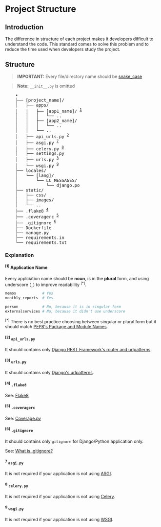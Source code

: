 # Project Structure

## Introduction

The difference in structure of each project makes it developers difficult to understand the code. This standard comes to solve this problem and to reduce the time used when developers study the project.

## Structure

> **IMPORTANT:** Every file/directory name should be [snake_case](https://en.wikipedia.org/wiki/Snake_case)

> **Note:** `__init__.py` is omitted

<pre>
    •
    ├── [project_name]/
    │   ├── apps/
    │   │   ├── [app1_name]/ <sup><a href="#1-application-name">1</a></sup>
    │   │   │   └── ..
    │   │   ├── [app2_name]/
    │   │   │   └── ..
    │   │   └── ..
    │   ├── api_urls.py <sup><a href="#2-api-urlspy">2</a></sup>
    │   ├── asgi.py <sup><a href="#7-asgipy">7</a></sup>
    │   ├── celery.py <sup><a href="#8-celerypy">8</a></sup>
    │   ├── settings.py
    │   ├── urls.py <sup><a href="#3-urlspy">3</a></sup>
    │   └── wsgi.py <sup><a href="#9-wsgipy">9</a></sup>
    ├── locales/
    │   └── [lang]/
    │       └── LC_MESSAGES/
    │           └── django.po
    ├── static/
    │   ├── css/
    │   ├── images/
    │   └── ..
    ├── .flake8 <sup><a href="#4-flake8">4</a></sup>
    ├── .coveragerc <sup><a href="#5-coveragerc">5</a></sup>
    ├── .gitignore <sup><a href="#6-gitignore">6</a></sup>
    ├── Dockerfile
    ├── manage.py
    ├── requirements.in
    └── requirements.txt
</pre>

### Explanation

#### <sup>[1]</sup> Application Name

Every applciation name should be **noun**, is in the **plural** form, and using underscore (`_`) to improve readability <sup>[*]</sup>.

```python
memos            # Yes
monthly_reports  # Yes

person           # No, because it is in singular form
externalservices # No, because it didn't use underscore
```

<sup>[*]</sup> There is no best practice choosing between singular or plural form but it should match [PEP8's Package and Module Names](https://www.python.org/dev/peps/pep-0008/#package-and-module-names).

#### <sup>[2]</sup> `api_urls.py`

It should contains only [Django REST Framework's router and urlpatterns](https://www.django-rest-framework.org/api-guide/routers/).

#### <sup>[3]</sup> `urls.py`

It should contains only [Django's urlpatterns](https://docs.djangoproject.com/en/3.1/topics/http/urls/).

#### <sup>[4]</sup> `.flake8`

See: [Flake8](https://flake8.pycqa.org/en/latest/)

#### <sup>[5]</sup> `.coveragerc`

See: [Coverage.py](https://coverage.readthedocs.io/)

#### <sup>[6]</sup> `.gitignore`

It should contains only `gitignore` for Django/Python application only.

See: [What is .gitignore?](https://www.freecodecamp.org/news/gitignore-what-is-it-and-how-to-add-to-repo/)

#### <sup>7</sup> `asgi.py`

It is not required if your application is not using [ASGI](https://docs.djangoproject.com/en/3.1/howto/deployment/asgi/).

#### <sup>8</sup> `celery.py`

It is not required if your application is not using [Celery](https://docs.celeryproject.org/en/stable/index.html).

#### <sup>9</sup> `wsgi.py`

It is not required if your application is not using [WSGI](https://docs.djangoproject.com/en/3.1/howto/deployment/wsgi/).
